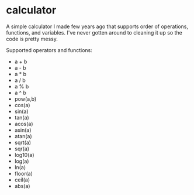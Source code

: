 # calculator
A simple calculator I made few years ago that supports order of operations, functions, and variables. I've never gotten around to cleaning it up so the code is pretty messy.

Supported operators and functions:
 - a + b
 - a - b
 - a * b
 - a / b
 - a % b
 - a ^ b
 - pow(a,b)
 - cos(a)
 - sin(a)
 - tan(a)
 - acos(a)
 - asin(a)
 - atan(a)
 - sqrt(a)
 - sqr(a)
 - log10(a)
 - log(a)
 - ln(a)
 - floor(a)
 - ceil(a)
 - abs(a)

